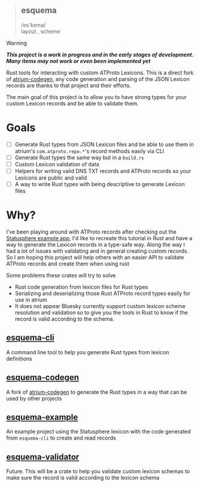 > ## esquema
> /es'kema/ \
> layout , scheme

> [!WARNING]
> ***This project is a work in progress and in the early stages of development. Many items may not work or even been
implemented yet***

Rust tools for interacting with custom ATProto Lexicons.
This is a direct fork of [atrium-codegen](https://github.com/sugyan/atrium/tree/main/lexicon/atrium-codegen), any code
generation and parsing of the JSON Lexicon records are thanks to that project and their efforts.

The main goal of this project is to allow you to have strong types for your custom Lexicon records and be able to
validate them.

# Goals

- [ ] Generate Rust types from JSON Lexicon files and be able to use them in atrium's `com.atproto.repo.*`'s record
  methods easily via CLI
- [ ] Generate Rust types the same way but in a `build.rs`
- [ ] Custom Lexicon validation of data
- [ ] Helpers for writing valid DNS TXT records and ATProto records so your Lexicons are public and valid
- [ ] A way to write Rust types with being descriptive to generate Lexicon files

# Why?

I've been playing around with ATProto records after checking out
the [Statusphere example app](https://atproto.com/guides/applications), I'd like to recreate this tutorial in Rust and
have a way to generate the Lexicon records in a type-safe way. Along the way I had a lot of issues with validating and
in general creating custom records. So I am hoping this project will help others with an easier API to validate ATProto
records and create them when using rust

Some problems these crates will try to solve

- Rust code generation from lexicon files for Rust types
- Serializing and deserializing those Rust ATProto record types easily for use in atrium
- It does not appear Bluesky currently support custom lexicon scheme resolution and validation so to give you the tools
  in Rust to know if the record is valid according to the schema.

## [esquema-cli](./esquema-cli)

A command line tool to help you generate Rust types from lexicon definitions

## [esquema-codegen](./esquema-codegen)

A fork of [atrium-codegen](https://github.com/sugyan/atrium/tree/main/lexicon/atrium-codegen) to generate the Rust types
in a way that can be used by other projects

## [esquema-example](./esquema-example)

An example project using the Statusphere lexicon with the code generated from `esquema-cli` to create and read records

## [esquema-validator](./esquema-validator)

Future. This will be a crate to help you validate custom lexicon schemas to make sure the record is valid according to
the lexicon schema